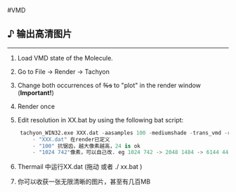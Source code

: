 #VMD

## ♪ 输出高清图片
---

1. Load VMD state of the Molecule.

2. Go to File -> Render -> Tachyon

3. Change both occurrences of <del>%s</del>  to "plot" in the render window (**Important!**)

4. Render once

5. Edit resolution in XX.bat by using the following bat script:

```python
	tachyon_WIN32.exe XXX.dat -aasamples 100 -mediumshade -trans_vmd -res 1024 742 -format BMP -o XXX.png
		- "XXX.dat" 在render已定义
		- "100" 抗锯齿，越大像素越高，24 is ok
		- "1024 742"像素，可以自己改. eg 1024 742 -> 2048 1484 -> 6144 4452
```
6. Thermail 中运行XX.dat  (拖动 或者 ./ xx.bat )
   
7. 你可以收获一张无限清晰的图片，甚至有几百MB



<script type="text/javascript" async
  src="https://cdnjs.cloudflare.com/ajax/libs/mathjax/2.7.7/MathJax.js?config=TeX-MML-AM_CHTML">
</script>
<script type="text/x-mathjax-config">
MathJax.Hub.Config({
  tex2jax: {inlineMath: [['$','$'], ['\\(','\\)']]}
});
</script>